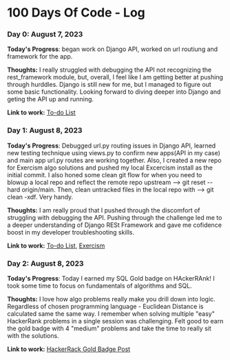 # 100 Days Of Code - Log

### Day 0: August 7, 2023 


**Today's Progress**: began work on Django API, worked on url routiung and framework for the app. 

**Thoughts:** I really struggled with debugging the API not recognizing the rest_framework module, but, overall, I feel like I am getting better at pushing through hurddles. Django is still new for me, but I managed to figure out some basic functionality. Looking forward to diving deeper into Django and geting the API up and running.

**Link to work:** [To-do List](https://github.com/DevTrav/to-do-list/tree/main)

### Day 1: August 8, 2023 


**Today's Progress**: Debugged url.py routing issues in Django API, learned new testing technique using views.py to confirm new apps(API in my case) and main app url.py routes are working together. Also, I created a new repo for Exercism algo solutions and pushed my local Excercism install as the initial commit. I also honed some clean git flow for when you need to blowup a local repo and reflect the remote repo upstream --> git reset --hard origin/main. Then, clean untracked files in the local repo with --> git clean -xdf. Very handy.

**Thoughts:** I am really proud that I pushed through the discomfort of struggling with debugging the API. Pushing through the challenge led me to a deeper understanding of Django RESt Framework and gave me cofidence boost in my developer troubleshooting skills. 

**Link to work:** [To-do List](https://github.com/DevTrav/to-do-list/tree/main), [Exercism](https://github.com/DevTrav/exercism)

### Day 2: August 8, 2023 


**Today's Progress**: Today I earned my SQL Gold badge on HAckerRAnk! I took some time to focus on fundamentals of algorithms and SQL. 

**Thoughts:** I love how algo problems really make you drill down into logic. Regardless of chosen programming language - Euclidean Distance is calculated same the same way. I remember when solving multiple "easy" HackerRank problems in a single session was challenging. Felt good to earn the gold badge with 4 "medium" problems and take the time to really sit with the solutions.

**Link to work:** [HackerRack Gold Badge Post](https://www.linkedin.com/feed/update/urn:li:activity:7095272166350340098/)